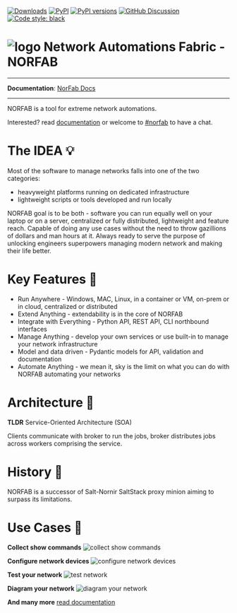 [![Downloads][pepy-downloads-badge]][pepy-downloads-link]
[![PyPI][pypi-latest-release-badge]][pypi-latest-release-link]
[![PyPI versions][pypi-pyversion-badge]][pypi-pyversion-link]
[![GitHub Discussion][github-discussions-badge]][github-discussions-link]
[![Code style: black][black-badge]][black-link]


# ![logo](docs/images/logo_small.jpg) Network Automations Fabric - NORFAB

---
**Documentation**: [NorFab Docs](https://docs.norfablabs.com)

---

NORFAB is a tool for extreme network automations.

Interested? read [documentation](https://docs.norfablabs.com) or welcome to [#norfab](https://networktocode.slack.com/archives/C0894SVH7BQ) to have a chat.

# The IDEA 💡

Most of the software to manage networks falls into one of the two categories: 

- heavyweight platforms running on dedicated infrastructure
- lightweight scripts or tools developed and run locally

NORFAB goal is to be both - software you can run equally well on your laptop or on a 
server, centralized or fully distributed, lightweight and feature reach. Capable of 
doing any use cases without the need to throw gazillions of dollars and man hours at 
it. Always ready to serve the purpose of unlocking engineers superpowers managing
modern network and making their life better.

# Key Features 🚀

- Run Anywhere - Windows, MAC, Linux, in a container or VM, on-prem or in cloud, centralized or distributed
- Extend Anything - extendability is in the core of NORFAB
- Integrate with Everything - Python API, REST API, CLI northbound interfaces
- Manage Anything - develop your own services or use built-in to manage your network infrastructure
- Model and data driven - Pydantic models for API, validation and documentation
- Automate Anything - we mean it, sky is the limit on what you can do with NORFAB automating your networks

# Architecture 🏦

**TLDR** Service-Oriented Architecture (SOA)

Clients communicate with broker to run the jobs, broker distributes jobs across workers comprising the service.

# History 📜

NORFAB is a successor of Salt-Nornir SaltStack proxy minion aiming 
to surpass its limitations.

# Use Cases 🔧

**Collect show commands**
![collect show commands](docs/images/nornir_cli_demo.gif)

**Configure network devices**
![configure network devices](docs/images/nornir_cfg_demo.gif)

**Test your network**
![test network](docs/images/nornir_test_demo.gif)

**Diagram your network**
![diagram your network](docs/images/nornir_diagram_demo_layer3.gif)

**And many more** [read documentation](https://dmulyalin.github.io/NORFAB/)

[github-discussions-link]:     https://github.com/norfablabs/NORFAB/discussions
[github-discussions-badge]:    https://img.shields.io/static/v1?label=Discussions&message=Ask&color=blue&logo=github
[black-badge]:                 https://img.shields.io/badge/code%20style-black-000000.svg
[black-link]:                  https://github.com/psf/black
[pypi-pyversion-link]:         https://pypi.python.org/pypi/norfab/
[pypi-pyversion-badge]:        https://img.shields.io/pypi/pyversions/norfab.svg
[pepy-downloads-link]:         https://pepy.tech/project/norfab
[pepy-downloads-badge]:        https://pepy.tech/badge/norfab
[pypi-latest-release-badge]:   https://img.shields.io/pypi/v/norfab.svg
[pypi-latest-release-link]:    https://pypi.python.org/pypi/norfab